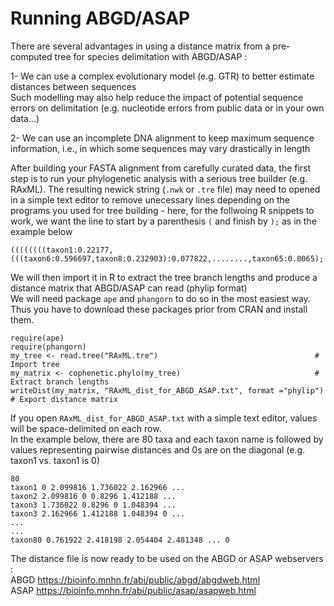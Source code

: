 # Running ABGD/ASAP

There are several advantages in using a distance matrix from a pre-computed tree for species delimitation with ABGD/ASAP :<br/>

1- We can use a complex evolutionary model (e.g. GTR) to better estimate distances between sequences<br/>
Such modelling may also help reduce the impact of potential sequence errors on delimitation (e.g. nucleotide errors from public data or in your own data...)

2- We can use an incomplete DNA alignment to keep maximum sequence information, i.e., in which some sequences may vary drastically in length

After building your FASTA alignment from carefully curated data, the first step is to run your phylogenetic analysis with a serious tree builder (e.g. RAxML). The resulting newick string (```.nwk``` or ```.tre``` file) may need to opened in a simple text editor to remove unecessary lines depending on the programs you used for tree building - here, for the follwoing R snippets to work, we want the line to start by a parenthesis ```(``` and finish by ```);``` as in the example below

```
((((((((taxon1:0.22177,(((taxon6:0.596697,taxon8:0.232903):0.077822,........,taxon65:0.0065);
```

We will then import it in R to extract the tree branch lengths and produce a distance matrix that ABGD/ASAP can read (phylip format)<br/>
We will need package ```ape``` and ```phangorn``` to do so in the most easiest way. Thus you have to download these packages prior from CRAN and install them.
 
```
require(ape)
require(phangorn)
my_tree <- read.tree("RAxML.tre")                                   # Import tree
my_matrix <- cophenetic.phylo(my_tree)                              # Extract branch lengths
writeDist(my_matrix, "RAxML_dist_for_ABGD_ASAP.txt", format ="phylip")   # Export distance matrix
```

If you open ```RAxML_dist_for_ABGD_ASAP.txt``` with a simple text editor, values will be space-delimited on each row.<br/>
In the example below, there are 80 taxa and each taxon name is followed by values representing pairwise distances and 0s are on the diagonal (e.g. taxon1 vs. taxon1 is 0)<br/>

```
80 
taxon1 0 2.099816 1.736022 2.162966 ...
taxon2 2.099816 0 0.8296 1.412188 ...
taxon3 1.736022 0.8296 0 1.048394 ...
taxon3 2.162966 1.412188 1.048394 0 ...
...
...
taxon80 0.761922 2.418198 2.054404 2.481348 ... 0
```
The distance file is now ready to be used on the ABGD or ASAP webservers :<br/>
ABGD https://bioinfo.mnhn.fr/abi/public/abgd/abgdweb.html<br/>
ASAP https://bioinfo.mnhn.fr/abi/public/asap/asapweb.html



